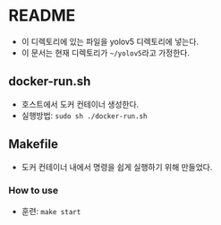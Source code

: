 # README
- 이 디렉토리에 있는 파일을 yolov5 디렉토리에 넣는다.
- 이 문서는 현재 디렉토리가 `~/yolov5`라고 가정한다.

## docker-run.sh
- 호스트에서 도커 컨테이너 생성한다.
- 실행방법: `sudo sh ./docker-run.sh`

## Makefile
- 도커 컨테이너 내에서 명령을 쉽게 실행하기 위해 만들었다.
### How to use
- 훈련: `make start`